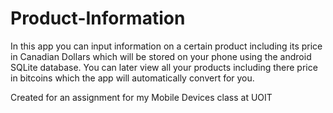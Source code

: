# Product-Information
In this app you can input information on a certain product including its price in Canadian Dollars which will be stored on your phone using the android SQLite database. You can later view all your products including there price in bitcoins which the app will automatically convert for you.

Created for an assignment for my Mobile Devices class at UOIT
